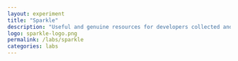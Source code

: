 ```yaml
---
layout: experiment
title: "Sparkle"
description: "Useful and genuine resources for developers collected and organised by developers."
logo: sparkle-logo.png
permalink: /labs/sparkle
categories: labs
---
```


